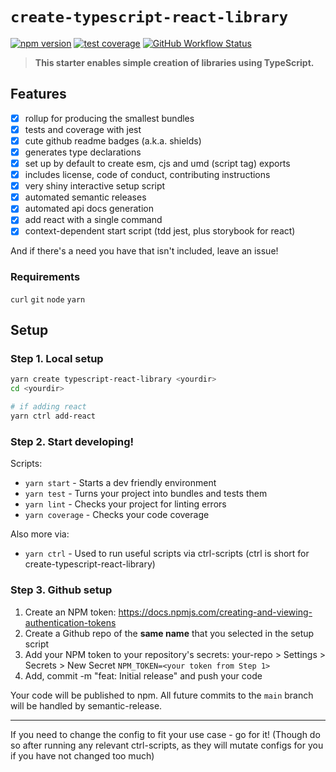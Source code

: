 # `create-typescript-react-library`

[![npm version](https://img.shields.io/npm/v/create-typescript-react-library.svg?style=flat-square)](https://www.npmjs.com/package/create-typescript-react-library)
[![test coverage](https://img.shields.io/badge/dynamic/json?style=flat-square&color=brightgreen&label=coverage&query=%24.total.branches.pct&suffix=%25&url=https%3A%2F%2Funpkg.com%2Fcreate-typescript-react-library%2Fcoverage%2Fcoverage-summary.json)](https://www.npmjs.com/package/create-typescript-react-library)
[![GitHub Workflow Status](https://img.shields.io/github/workflow/status/tbjgolden/create-typescript-react-library/Release?style=flat-square)](https://github.com/tbjgolden/create-typescript-react-library/actions?query=workflow%3ARelease)

> **This starter enables simple creation of libraries using TypeScript.**

## Features

- [x] rollup for producing the smallest bundles
- [x] tests and coverage with jest
- [x] cute github readme badges (a.k.a. shields)
- [x] generates type declarations
- [x] set up by default to create esm, cjs and umd (script tag) exports
- [x] includes license, code of conduct, contributing instructions
- [x] very shiny interactive setup script
- [x] automated semantic releases
- [x] automated api docs generation
- [x] add react with a single command
- [x] context-dependent start script (tdd jest, plus storybook for react)

And if there's a need you have that isn't included, leave an issue!

### Requirements

`curl` `git` `node` `yarn`

## Setup

### Step 1. Local setup

```sh
yarn create typescript-react-library <yourdir>
cd <yourdir>

# if adding react
yarn ctrl add-react
```

### Step 2. Start developing!

Scripts:

- `yarn start` - Starts a dev friendly environment
- `yarn test` - Turns your project into bundles and tests them
- `yarn lint` - Checks your project for linting errors
- `yarn coverage` - Checks your code coverage

Also more via:

- `yarn ctrl` - Used to run useful scripts via ctrl-scripts (ctrl is short for
  create-typescript-react-library)

### Step 3. Github setup

1. Create an NPM token:
   https://docs.npmjs.com/creating-and-viewing-authentication-tokens
2. Create a Github repo of the **same name** that you selected in the setup
   script
3. Add your NPM token to your repository's secrets: your-repo > Settings >
   Secrets > New Secret `NPM_TOKEN=<your token from Step 1>`
4. Add, commit -m "feat: Initial release" and push your code

Your code will be published to npm. All future commits to the `main` branch will
be handled by semantic-release.

---

If you need to change the config to fit your use case - go for it! (Though do so
after running any relevant ctrl-scripts, as they will mutate configs for you if
you have not changed too much)
